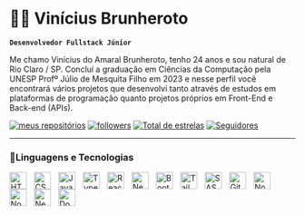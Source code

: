 # 👨‍💻 Vinícius Brunheroto

**`Desenvolvedor Fullstack Júnior`**

Me chamo Vinícius do Amaral Brunheroto, tenho 24 anos e sou natural de Rio Claro / SP.
Concluí a graduação em Ciências da Computação pela UNESP Profº Júlio de Mesquita Filho em 2023 e nesse perfil você encontrará vários projetos que desenvolvi tanto através de estudos em plataformas de programação quanto projetos próprios em Front-End e Back-end (APIs).

   <p align="left">
      <a href="https://github.com/viniciusbrunheroto?tab=repositories">
         <img alt="meus repositórios" title="Meus Repositórios" src="https://custom-icon-badges.demolab.com/badge/-My%20Repos-blue?style=for-the-badge&logoColor=white&logo=repo"/></a> 
      <a href="mailto:vinibrunheroto12@gmail.com">
         <img alt="followers" title="Follow me on Github" src="https://custom-icon-badges.demolab.com/badge/-vinibrunheroto12@gmail.com-red?style=for-the-badge&logo=mention&logoColor=white"/></a>
        <a href="https://github.com/viniciusbrunheroto?tab=repositories&sort=stargazers">
         <img alt="Total de estrelas" title="Total de estrelas" src="https://custom-icon-badges.demolab.com/github/stars/viniciusbrunheroto?color=55960c&style=for-the-badge&labelColor=488207&logo=star&label=estrelas"/></a>
      <a href="https://github.com/viniciusbrunheroto?tab=followers">
         <img alt="Seguidores" title="Me siga no Github" src="https://custom-icon-badges.demolab.com/github/followers/viniciusbrunheroto?color=236ad3&labelColor=1155ba&style=for-the-badge&logo=github&label=SEGUIDORES&logoColor=white"/></a>
     
   </p>


---
### 🤖Linguagens e Tecnologias

<img 
    align="left" 
    alt="HTML"
    title="HTML" 
    width="30px" 
    style="padding-right: 10px;" 
    src="https://cdn.jsdelivr.net/gh/devicons/devicon@latest/icons/html5/html5-original.svg" 
/>
<img 
    align="left" 
    alt="CSS" 
    title="CSS"
    width="30px" 
    style="padding-right: 10px;" 
    src="https://cdn.jsdelivr.net/gh/devicons/devicon@latest/icons/css3/css3-original.svg" 
/>
<img 
    align="left" 
    alt="JavaScript" 
    title="JavaScript"
    width="30px" 
    style="padding-right: 10px;" 
    src="https://cdn.jsdelivr.net/gh/devicons/devicon@latest/icons/javascript/javascript-original.svg" 
/>
<img 
    align="left" 
    alt="TypeScript"
    title="TypeScript" 
    width="30px" 
    style="padding-right: 10px;" 
    src="https://cdn.jsdelivr.net/gh/devicons/devicon@latest/icons/typescript/typescript-original.svg" 
/>
<img 
    align="left" 
    alt="React"
    title="React" 
    width="30px" 
    style="padding-right: 10px;" 
    src="https://cdn.jsdelivr.net/gh/devicons/devicon@latest/icons/react/react-original.svg" 
/>
<img 
    align="left" 
    alt="Next.js" 
    title="Next.js"
    width="30px" 
    style="padding-right: 10px;" 
    src="https://cdn.jsdelivr.net/gh/devicons/devicon@latest/icons/nextjs/nextjs-original.svg" 
/>
<img 
    align="left" 
    alt="Bootstrap"
    title="Bootstrap" 
    width="30px" 
    style="padding-right: 10px;" 
    src="https://cdn.jsdelivr.net/gh/devicons/devicon@latest/icons/bootstrap/bootstrap-original.svg" 
/>
<img 
    align="left" 
    alt="Tailwind" 
    title="Tailwind"
    width="30px" 
    style="padding-right: 10px;" 
    src="https://cdn.jsdelivr.net/gh/devicons/devicon@latest/icons/tailwindcss/tailwindcss-original.svg" 
/>
<img 
    align="left" 
    alt="SASS" 
    title="SASS"
    width="30px" 
    style="padding-right: 10px;" 
    src="https://cdn.jsdelivr.net/gh/devicons/devicon@latest/icons/sass/sass-original.svg" 
/>

<img 
    align="left" 
    alt="Git" 
    title="Git"
    width="30px" 
    style="padding-right: 10px;" 
    src="https://cdn.jsdelivr.net/gh/devicons/devicon@latest/icons/git/git-original.svg" 
/>

<img 
    align="left" 
    alt="Node.js" 
    title="Node.js"
    width="30px" 
    style="padding-right: 10px;" 
    src="https://cdn.jsdelivr.net/gh/devicons/devicon@latest/icons/nodejs/nodejs-plain-wordmark.svg" />

<img 
     align="left" 
    alt="Node.js" 
    title="Node.js"
    width="30px"
      style="padding-right: 10px;"  
    src="https://cdn.jsdelivr.net/gh/devicons/devicon@latest/icons/postgresql/postgresql-plain-wordmark.svg" />
    
  <img 
   align="left" 
    alt="Nest.js" 
    title="Nest.js"
    width="30px" 
    style="padding-right: 10px;" 
    src="https://cdn.jsdelivr.net/gh/devicons/devicon@latest/icons/nestjs/nestjs-original.svg" />
          
<img 
    align="left" 
    alt="Docker" 
    title="Docker"
    width="30px" 
    style="padding-right: 10px;" 
    src="https://cdn.jsdelivr.net/gh/devicons/devicon@latest/icons/docker/docker-plain-wordmark.svg" />


<br/>
<br/>


